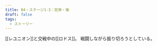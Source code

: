 ```yaml
---
title: 04・ステージ1-3：狂奔・後
draft: false
tags:
  - ストーリー
---
```

[[レユニオン]]と交戦中の[[ロドス]]。
戦闘しながら振り切ろうとしている。